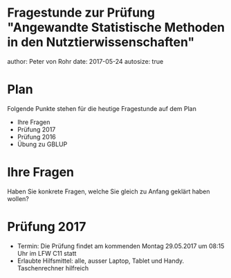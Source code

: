 Fragestunde zur Prüfung "Angewandte Statistische Methoden in den Nutztierwissenschaften"
========================================================
author: Peter von Rohr
date:  2017-05-24
autosize: true

Plan
========================================================

Folgende Punkte stehen für die heutige Fragestunde auf dem Plan

- Ihre Fragen
- Prüfung 2017
- Prüfung 2016
- Übung zu GBLUP

Ihre Fragen
========================================================

Haben Sie konkrete Fragen, welche Sie gleich zu Anfang geklärt haben wollen?

Prüfung 2017
========================================================

- Termin: Die Prüfung findet am kommenden Montag 29.05.2017 um 08:15 Uhr im LFW C11 statt
- Erlaubte Hilfsmittel: alle, ausser Laptop, Tablet und Handy. Taschenrechner hilfreich

